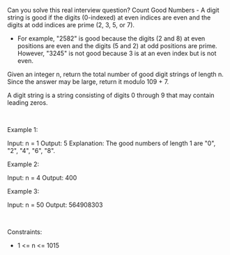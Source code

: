 Can you solve this real interview question? Count Good Numbers - A digit string is good if the digits (0-indexed) at even indices are even and the digits at odd indices are prime (2, 3, 5, or 7).

 * For example, "2582" is good because the digits (2 and 8) at even positions are even and the digits (5 and 2) at odd positions are prime. However, "3245" is not good because 3 is at an even index but is not even.

Given an integer n, return the total number of good digit strings of length n. Since the answer may be large, return it modulo 109 + 7.

A digit string is a string consisting of digits 0 through 9 that may contain leading zeros.

 

Example 1:


Input: n = 1
Output: 5
Explanation: The good numbers of length 1 are "0", "2", "4", "6", "8".


Example 2:


Input: n = 4
Output: 400


Example 3:


Input: n = 50
Output: 564908303


 

Constraints:

 * 1 <= n <= 1015